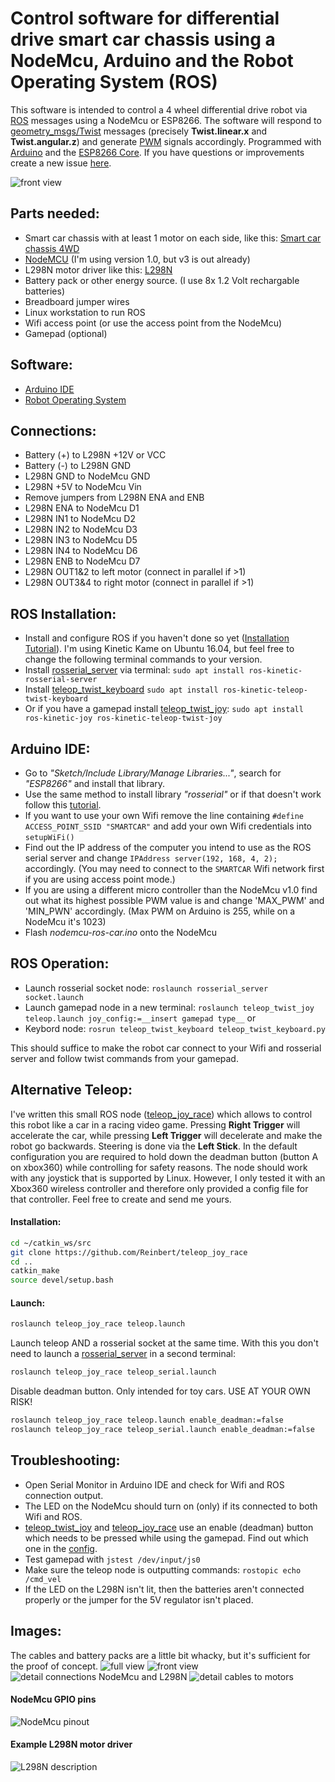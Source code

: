 # Control software for differential drive smart car chassis using a NodeMcu, Arduino and the Robot Operating System (ROS)
This software is intended to control a 4 wheel differential drive robot via [ROS](https://www.ros.org/) messages using a NodeMcu or ESP8266. The software will respond to [geometry_msgs/Twist](https://docs.ros.org/api/geometry_msgs/html/msg/Twist.html) messages (precisely __Twist.linear.x__ and __Twist.angular.z__) and generate [PWM](https://en.wikipedia.org/wiki/Pulse-width_modulation) signals accordingly. Programmed with [Arduino](https://www.arduino.cc/) and the [ESP8266 Core](https://github.com/esp8266/Arduino). If you have questions or improvements create a new issue [here](https://github.com/Reinbert/ros_diffdrive_robot/issues).

![front view](https://imgur.com/VKUpHHX.jpg)

## Parts needed:
- Smart car chassis with at least 1 motor on each side, like this: [Smart car chassis 4WD](https://www.aliexpress.com/item/Smart-car-chassis-4WD-4-wheel-drive-force-the-chronological-magnetic-motor-With-code-disc-tachometer/32622219972.html?spm=a2g0s.9042311.0.0.27424c4djmBIqw)
- [NodeMCU](https://en.wikipedia.org/wiki/NodeMCU) (I'm using version 1.0, but v3 is out already)
- L298N motor driver like this: [L298N](https://www.aliexpress.com/item/L298N-Module-Dual-H-Bridge-Stepper-Motor-Driver-Board-Modules-for-Arduino-Smart-Car-FZ0407-Free/1761850243.html)
- Battery pack or other energy source. (I use 8x 1.2 Volt rechargable batteries)
- Breadboard jumper wires
- Linux workstation to run ROS
- Wifi access point (or use the access point from the NodeMcu)
- Gamepad (optional)

## Software:
- [Arduino IDE](https://www.arduino.cc/en/Main/Software)
- [Robot Operating System](http://www.ros.org/)

## Connections:
- Battery (+) to L298N +12V or VCC 
- Battery (-) to L298N GND
- L298N GND to NodeMcu GND
- L298N +5V to NodeMcu Vin
- Remove jumpers from L298N ENA and ENB
- L298N ENA to NodeMcu D1
- L298N IN1 to NodeMcu D2
- L298N IN2 to NodeMcu D3
- L298N IN3 to NodeMcu D5
- L298N IN4 to NodeMcu D6
- L298N ENB to NodeMcu D7
- L298N OUT1&2 to left motor (connect in parallel if >1)
- L298N OUT3&4 to right motor (connect in parallel if >1)

## ROS Installation:
- Install and configure ROS if you haven't done so yet ([Installation Tutorial](https://wiki.ros.org/ROS/Installation)). I'm using Kinetic Kame on Ubuntu 16.04, but feel free to change the following terminal commands to your version.
- Install [rosserial_server](https://wiki.ros.org/rosserial_server) via terminal: `sudo apt install ros-kinetic-rosserial-server`
- Install [teleop_twist_keyboard](https://wiki.ros.org/teleop_twist_keyboard) `sudo apt install ros-kinetic-teleop-twist-keyboard`
- Or if you have a gamepad install [teleop_twist_joy](https://wiki.ros.org/teleop_twist_joy): `sudo apt install ros-kinetic-joy ros-kinetic-teleop-twist-joy`

## Arduino IDE:
- Go to _"Sketch/Include Library/Manage Libraries..."_, search for _"ESP8266"_ and install that library.
- Use the same method to install library _"rosserial"_ or if that doesn't work follow this [tutorial](https://wiki.ros.org/rosserial_arduino/Tutorials/Arduino%20IDE%20Setup).
- If you want to use your own Wifi remove the line containing `#define ACCESS_POINT_SSID "SMARTCAR"` and add your own Wifi credentials into `setupWiFi()`
- Find out the IP address of the computer you intend to use as the ROS serial server and change `IPAddress server(192, 168, 4, 2);` accordingly. (You may need to connect to the `SMARTCAR` Wifi network first if you are using access point mode.)
- If you are using a different micro controller than the NodeMcu v1.0 find out what its highest possible PWM value is and change 'MAX_PWM' and 'MIN_PWN' accordingly. (Max PWM on Arduino is 255, while on a NodeMcu it's 1023)
- Flash _nodemcu-ros-car.ino_ onto the NodeMcu

## ROS Operation:
- Launch rosserial socket node: `roslaunch rosserial_server socket.launch`
- Launch gamepad node in a new terminal: `roslaunch teleop_twist_joy teleop.launch joy_config:=__insert gamepad type__` or 
- Keybord node: `rosrun teleop_twist_keyboard teleop_twist_keyboard.py`

This should suffice to make the robot car connect to your Wifi and rosserial server and follow twist commands from your gamepad.
## Alternative Teleop:
I've written this small ROS node ([teleop_joy_race](https://github.com/Reinbert/teleop_joy_race)) which allows to control this robot like a car in a racing video game. Pressing __Right Trigger__ will accelerate the car, while pressing __Left Trigger__ will decelerate and make the robot go backwards. Steering is done via the __Left Stick__. In the default configuration you are required to hold down the deadman button (button A on xbox360) while controlling for safety reasons. The node should work with any joystick that is supported by Linux. However, I only tested it with an Xbox360 wireless controller and therefore only provided a config file for that controller. Feel free to create and send me yours.
#### Installation: 
```sh
cd ~/catkin_ws/src
git clone https://github.com/Reinbert/teleop_joy_race
cd ..
catkin_make
source devel/setup.bash
```
#### Launch:
```sh
roslaunch teleop_joy_race teleop.launch
```
Launch teleop AND a rosserial socket at the same time. With this you don't need to launch a [rosserial_server](https://wiki.ros.org/rosserial_server) in a second terminal:
```sh
roslaunch teleop_joy_race teleop_serial.launch 
```
Disable deadman button. Only intended for toy cars. USE AT YOUR OWN RISK!
```sh
roslaunch teleop_joy_race teleop.launch enable_deadman:=false 
roslaunch teleop_joy_race teleop_serial.launch enable_deadman:=false
```
## Troubleshooting:
- Open Serial Monitor in Arduino IDE and check for Wifi and ROS connection output. 
- The LED on the NodeMcu should turn on (only) if its connected to both Wifi and ROS.
- [teleop_twist_joy](https://wiki.ros.org/teleop_twist_joy) and [teleop_joy_race](https://github.com/Reinbert/teleop_joy_race) use an enable (deadman) button which needs to be pressed while using the gamepad. Find out which one in the [config](https://github.com/ros-teleop/teleop_twist_joy/tree/indigo-devel/config).
- Test gamepad with `jstest /dev/input/js0`
- Make sure the teleop node is outputting commands: `rostopic echo /cmd_vel`
- If the LED on the L298N isn't lit, then the batteries aren't connected properly or the jumper for the 5V regulator isn't placed.


## Images:
The cables and battery packs are a little bit whacky, but it's sufficient for the proof of concept.
![full view](https://i.imgur.com/knOrHnc.jpg)
![front view](https://imgur.com/VKUpHHX.jpg)
![detail connections NodeMcu and L298N](https://i.imgur.com/jP4KJ6y.jpg)
![detail cables to motors](https://i.imgur.com/0ckEcW2.jpg)
#### NodeMcu GPIO pins
![NodeMcu pinout](https://pradeepsinghblog.files.wordpress.com/2016/04/nodemcu_pins.png?w=616)
#### Example L298N motor driver
![L298N description](http://qqtrading.com.my/image/catalog/Products/Module/L298N-module/L298N_Motor_Driver_Connections.jpg)
